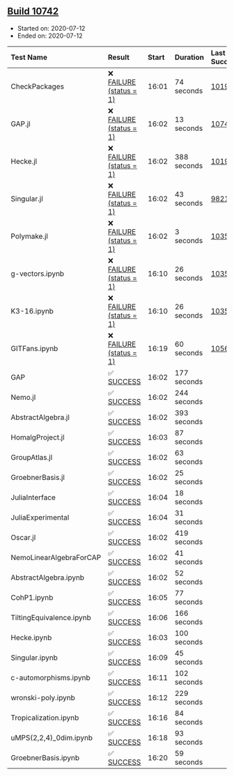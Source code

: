 ## [Build 10742](https://oscarci.mathematik.uni-kl.de/job/oscar/10742/)

* Started on: 2020-07-12
* Ended on: 2020-07-12

| Test Name    | Result | Start | Duration | Last Success | First Failure |
|:-------------|:-------|:------|:---------|:-------------|:--------------|
| CheckPackages | ❌ [FAILURE (status = 1)](https://oscarci.mathematik.uni-kl.de/job/oscar/10742/artifact/logs/build-10742/CheckPackages.log) | 16:01 | 74 seconds | [10197](https://oscarci.mathematik.uni-kl.de/job/oscar/10197/) | [10198](https://oscarci.mathematik.uni-kl.de/job/oscar/10198/) |
| GAP.jl | ❌ [FAILURE (status = 1)](https://oscarci.mathematik.uni-kl.de/job/oscar/10742/artifact/logs/build-10742/GAP.jl.log) | 16:02 | 13 seconds | [10741](https://oscarci.mathematik.uni-kl.de/job/oscar/10741/) | [10742](https://oscarci.mathematik.uni-kl.de/job/oscar/10742/) |
| Hecke.jl | ❌ [FAILURE (status = 1)](https://oscarci.mathematik.uni-kl.de/job/oscar/10742/artifact/logs/build-10742/Hecke.jl.log) | 16:02 | 388 seconds | [10197](https://oscarci.mathematik.uni-kl.de/job/oscar/10197/) | [10198](https://oscarci.mathematik.uni-kl.de/job/oscar/10198/) |
| Singular.jl | ❌ [FAILURE (status = 1)](https://oscarci.mathematik.uni-kl.de/job/oscar/10742/artifact/logs/build-10742/Singular.jl.log) | 16:02 | 43 seconds | [9821](https://oscarci.mathematik.uni-kl.de/job/oscar/9821/) | [9822](https://oscarci.mathematik.uni-kl.de/job/oscar/9822/) |
| Polymake.jl | ❌ [FAILURE (status = 1)](https://oscarci.mathematik.uni-kl.de/job/oscar/10742/artifact/logs/build-10742/Polymake.jl.log) | 16:02 | 3 seconds | [10356](https://oscarci.mathematik.uni-kl.de/job/oscar/10356/) | [10357](https://oscarci.mathematik.uni-kl.de/job/oscar/10357/) |
| g-vectors.ipynb | ❌ [FAILURE (status = 1)](https://oscarci.mathematik.uni-kl.de/job/oscar/10742/artifact/logs/build-10742/g-vectors.ipynb.log) | 16:10 | 26 seconds | [10356](https://oscarci.mathematik.uni-kl.de/job/oscar/10356/) | [10357](https://oscarci.mathematik.uni-kl.de/job/oscar/10357/) |
| K3-16.ipynb | ❌ [FAILURE (status = 1)](https://oscarci.mathematik.uni-kl.de/job/oscar/10742/artifact/logs/build-10742/K3-16.ipynb.log) | 16:10 | 26 seconds | [10356](https://oscarci.mathematik.uni-kl.de/job/oscar/10356/) | [10357](https://oscarci.mathematik.uni-kl.de/job/oscar/10357/) |
| GITFans.ipynb | ❌ [FAILURE (status = 1)](https://oscarci.mathematik.uni-kl.de/job/oscar/10742/artifact/logs/build-10742/GITFans.ipynb.log) | 16:19 | 60 seconds | [10566](https://oscarci.mathematik.uni-kl.de/job/oscar/10566/) | [10567](https://oscarci.mathematik.uni-kl.de/job/oscar/10567/) |
| GAP | ✅ [SUCCESS](https://oscarci.mathematik.uni-kl.de/job/oscar/10742/artifact/logs/build-10742/GAP.log) | 16:02 | 177 seconds |  |  |
| Nemo.jl | ✅ [SUCCESS](https://oscarci.mathematik.uni-kl.de/job/oscar/10742/artifact/logs/build-10742/Nemo.jl.log) | 16:02 | 244 seconds |  |  |
| AbstractAlgebra.jl | ✅ [SUCCESS](https://oscarci.mathematik.uni-kl.de/job/oscar/10742/artifact/logs/build-10742/AbstractAlgebra.jl.log) | 16:02 | 393 seconds |  |  |
| HomalgProject.jl | ✅ [SUCCESS](https://oscarci.mathematik.uni-kl.de/job/oscar/10742/artifact/logs/build-10742/HomalgProject.jl.log) | 16:03 | 87 seconds |  |  |
| GroupAtlas.jl | ✅ [SUCCESS](https://oscarci.mathematik.uni-kl.de/job/oscar/10742/artifact/logs/build-10742/GroupAtlas.jl.log) | 16:02 | 63 seconds |  |  |
| GroebnerBasis.jl | ✅ [SUCCESS](https://oscarci.mathematik.uni-kl.de/job/oscar/10742/artifact/logs/build-10742/GroebnerBasis.jl.log) | 16:02 | 25 seconds |  |  |
| JuliaInterface | ✅ [SUCCESS](https://oscarci.mathematik.uni-kl.de/job/oscar/10742/artifact/logs/build-10742/JuliaInterface.log) | 16:04 | 18 seconds |  |  |
| JuliaExperimental | ✅ [SUCCESS](https://oscarci.mathematik.uni-kl.de/job/oscar/10742/artifact/logs/build-10742/JuliaExperimental.log) | 16:04 | 31 seconds |  |  |
| Oscar.jl | ✅ [SUCCESS](https://oscarci.mathematik.uni-kl.de/job/oscar/10742/artifact/logs/build-10742/Oscar.jl.log) | 16:02 | 419 seconds |  |  |
| NemoLinearAlgebraForCAP | ✅ [SUCCESS](https://oscarci.mathematik.uni-kl.de/job/oscar/10742/artifact/logs/build-10742/NemoLinearAlgebraForCAP.log) | 16:02 | 41 seconds |  |  |
| AbstractAlgebra.ipynb | ✅ [SUCCESS](https://oscarci.mathematik.uni-kl.de/job/oscar/10742/artifact/logs/build-10742/AbstractAlgebra.ipynb.log) | 16:02 | 52 seconds |  |  |
| CohP1.ipynb | ✅ [SUCCESS](https://oscarci.mathematik.uni-kl.de/job/oscar/10742/artifact/logs/build-10742/CohP1.ipynb.log) | 16:05 | 77 seconds |  |  |
| TiltingEquivalence.ipynb | ✅ [SUCCESS](https://oscarci.mathematik.uni-kl.de/job/oscar/10742/artifact/logs/build-10742/TiltingEquivalence.ipynb.log) | 16:06 | 166 seconds |  |  |
| Hecke.ipynb | ✅ [SUCCESS](https://oscarci.mathematik.uni-kl.de/job/oscar/10742/artifact/logs/build-10742/Hecke.ipynb.log) | 16:03 | 100 seconds |  |  |
| Singular.ipynb | ✅ [SUCCESS](https://oscarci.mathematik.uni-kl.de/job/oscar/10742/artifact/logs/build-10742/Singular.ipynb.log) | 16:09 | 45 seconds |  |  |
| c-automorphisms.ipynb | ✅ [SUCCESS](https://oscarci.mathematik.uni-kl.de/job/oscar/10742/artifact/logs/build-10742/c-automorphisms.ipynb.log) | 16:11 | 102 seconds |  |  |
| wronski-poly.ipynb | ✅ [SUCCESS](https://oscarci.mathematik.uni-kl.de/job/oscar/10742/artifact/logs/build-10742/wronski-poly.ipynb.log) | 16:12 | 229 seconds |  |  |
| Tropicalization.ipynb | ✅ [SUCCESS](https://oscarci.mathematik.uni-kl.de/job/oscar/10742/artifact/logs/build-10742/Tropicalization.ipynb.log) | 16:16 | 84 seconds |  |  |
| uMPS(2,2,4)_0dim.ipynb | ✅ [SUCCESS](https://oscarci.mathematik.uni-kl.de/job/oscar/10742/artifact/logs/build-10742/uMPS-2-2-4-_0dim.ipynb.log) | 16:18 | 93 seconds |  |  |
| GroebnerBasis.ipynb | ✅ [SUCCESS](https://oscarci.mathematik.uni-kl.de/job/oscar/10742/artifact/logs/build-10742/GroebnerBasis.ipynb.log) | 16:20 | 59 seconds |  |  |
